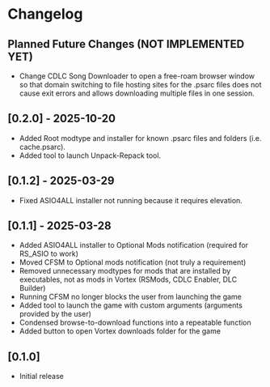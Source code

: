 # Changelog

## Planned Future Changes (NOT IMPLEMENTED YET)

- Change CDLC Song Downloader to open a free-roam browser window so that domain switching to file hosting sites for the .psarc files does not cause exit errors and allows downloading multiple files in one session.

## [0.2.0] - 2025-10-20

- Added Root modtype and installer for known .psarc files and folders (i.e. cache.psarc).
- Added tool to launch Unpack-Repack tool.

## [0.1.2] - 2025-03-29

- Fixed ASIO4ALL installer not running because it requires elevation.

## [0.1.1] - 2025-03-28

- Added ASIO4ALL installer to Optional Mods notification (required for RS_ASIO to work)
- Moved CFSM to Optional mods notification (not truly a requirement)
- Removed unnecessary modtypes for mods that are installed by executables, not as mods in Vortex (RSMods, CDLC Enabler, DLC Builder)
- Running CFSM no longer blocks the user from launching the game
- Added tool to launch the game with custom arguments (arguments provided by the user)
- Condensed browse-to-download functions into a repeatable function
- Added button to open Vortex downloads folder for the game

## [0.1.0]

- Initial release
